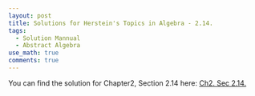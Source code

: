 ```yaml
---
layout: post
title: Solutions for Herstein's Topics in Algebra - 2.14.
tags:
  - Solution Mannual
  - Abstract Algebra
use_math: true
comments: true
---
```

You can find the solution for Chapter2, Section 2.14 here:
[Ch2. Sec 2.14.](/assets/Herstein_Topics_in_Algebra_solution_2.14.pdf)

